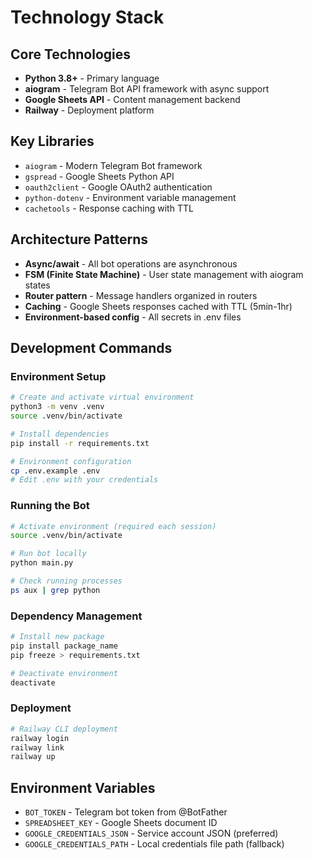 # Technology Stack

## Core Technologies
- **Python 3.8+** - Primary language
- **aiogram** - Telegram Bot API framework with async support
- **Google Sheets API** - Content management backend
- **Railway** - Deployment platform

## Key Libraries
- `aiogram` - Modern Telegram Bot framework
- `gspread` - Google Sheets Python API
- `oauth2client` - Google OAuth2 authentication
- `python-dotenv` - Environment variable management
- `cachetools` - Response caching with TTL

## Architecture Patterns
- **Async/await** - All bot operations are asynchronous
- **FSM (Finite State Machine)** - User state management with aiogram states
- **Router pattern** - Message handlers organized in routers
- **Caching** - Google Sheets responses cached with TTL (5min-1hr)
- **Environment-based config** - All secrets in .env files

## Development Commands

### Environment Setup
```bash
# Create and activate virtual environment
python3 -m venv .venv
source .venv/bin/activate

# Install dependencies
pip install -r requirements.txt

# Environment configuration
cp .env.example .env
# Edit .env with your credentials
```

### Running the Bot
```bash
# Activate environment (required each session)
source .venv/bin/activate

# Run bot locally
python main.py

# Check running processes
ps aux | grep python
```

### Dependency Management
```bash
# Install new package
pip install package_name
pip freeze > requirements.txt

# Deactivate environment
deactivate
```

### Deployment
```bash
# Railway CLI deployment
railway login
railway link
railway up
```

## Environment Variables
- `BOT_TOKEN` - Telegram bot token from @BotFather
- `SPREADSHEET_KEY` - Google Sheets document ID
- `GOOGLE_CREDENTIALS_JSON` - Service account JSON (preferred)
- `GOOGLE_CREDENTIALS_PATH` - Local credentials file path (fallback)